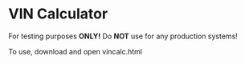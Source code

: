 # VIN Calculator
For testing purposes **ONLY!** Do **NOT** use for any production systems!

To use, download and open vincalc.html